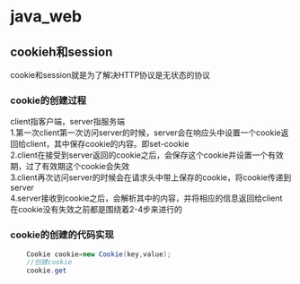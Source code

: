 # java_web
## cookieh和session 
cookie和session就是为了解决HTTP协议是无状态的协议  
### cookie的创建过程   
client指客户端，server指服务端  
1.第一次client第一次访问server的时候，server会在响应头中设置一个cookie返回给client，其中保存cookie的内容。即set-cookie  
2.client在接受到server返回的cookie之后，会保存这个cookie并设置一个有效期，过了有效期这个cookie会失效  
3.client再次访问server的时候会在请求头中带上保存的cookie，将cookie传递到server  
4.server接收到cookie之后，会解析其中的内容，并将相应的信息返回给client  
在cookie没有失效之前都是围绕着2-4步来进行的  
### cookie的创建的代码实现  
```java
    Cookie cookie=new Cookie(key,value);
    //创建cookie
    cookie.get
```
